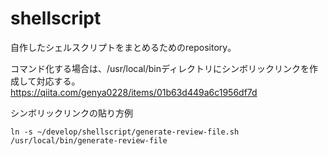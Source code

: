# shellscript
自作したシェルスクリプトをまとめるためのrepository。

コマンド化する場合は、/usr/local/binディレクトリにシンボリックリンクを作成して対応する。
https://qiita.com/genya0228/items/01b63d449a6c1956df7d

シンボリックリンクの貼り方例
```
ln -s ~/develop/shellscript/generate-review-file.sh /usr/local/bin/generate-review-file
```